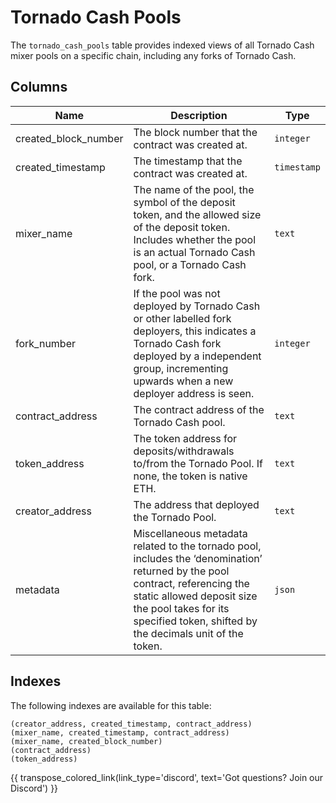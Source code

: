 # Tornado Cash Pools

The `tornado_cash_pools` table provides indexed views of all Tornado Cash mixer pools on a specific chain, including any forks of Tornado Cash.

## Columns
| Name                | Description                                                                 | Type        |
| --------- | --------- | --------------------------------------------------------------------------- |
| created_block_number | The block number that the contract was created at. | `integer` |
| created_timestamp | The timestamp that the contract was created at. | `timestamp` |
| mixer_name | The name of the pool, the symbol of the deposit token, and the allowed size of the deposit token. Includes whether the pool is an actual Tornado Cash pool, or a Tornado Cash fork. | `text` |
| fork_number | If the pool was not deployed by Tornado Cash or other labelled fork deployers, this indicates a Tornado Cash fork deployed by a independent group, incrementing upwards when a new deployer address is seen. | `integer` |
| contract_address | The contract address of the Tornado Cash pool. | `text` |
| token_address | The token address for deposits/withdrawals to/from the Tornado Pool. If none, the token is native ETH. | `text` |
| creator_address | The address that deployed the Tornado Pool. | `text` |
| metadata | Miscellaneous metadata related to the tornado pool, includes the ‘denomination’ returned by the pool contract, referencing the static allowed deposit size the pool takes for its specified token, shifted by the decimals unit of the token. | `json` |

## Indexes
The following indexes are available for this table:

```
(creator_address, created_timestamp, contract_address)
(mixer_name, created_timestamp, contract_address)
(mixer_name, created_block_number)
(contract_address)
(token_address)
```

{{ transpose_colored_link(link_type='discord', text='Got questions?  Join our Discord') }}
